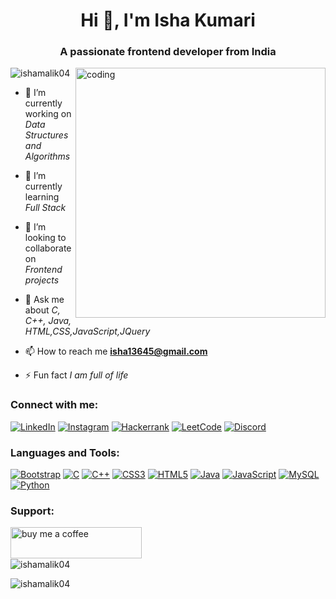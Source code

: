 
<h1 align="center">Hi 👋, I'm Isha Kumari</h1>
<h3 align="center">A passionate frontend developer from India</h3>

<img align="right" alt="coding" width="400" src="https://mir-s3-cdn-cf.behance.net/project_modules/disp/601014116770475.6068beff4640a.gif">

<p align="left"> <img src="https://komarev.com/ghpvc/?username=ishamalik04&label=Profile%20views&color=0e75b6&style=flat" alt="ishamalik04" /> </p>

-   🔭 I’m currently working on *Data Structures and Algorithms*

-   🌱 I’m currently learning *Full Stack*

-   👯 I’m looking to collaborate on *Frontend projects*

-   💬 Ask me about *C, C++, Java, HTML,CSS,JavaScript,JQuery*

-   📫 How to reach me **isha13645@gmail.com**

-   ⚡ Fun fact *I am full of life*

<h3 align="left">Connect with me:</h3>
<p align="left">

[![LinkedIn](https://img.shields.io/badge/LinkedIn-0077B5?style=for-the-badge&logo=linkedin&logoColor=white)](https://www.linkedin.com/in/isha-kumari-a76849212/)
[![Instagram](https://img.shields.io/badge/Instagram-E4405F?style=for-the-badge&logo=instagram&logoColor=white)](https://www.instagram.com/isha.malik04/)
[![Hackerrank](https://img.shields.io/badge/Hackerrank-2EC866?style=for-the-badge&logo=hackerrank&logoColor=white)](https://www.hackerrank.com/isha1345)
[![LeetCode](https://img.shields.io/badge/LeetCode-FFA116?style=for-the-badge&logo=leetcode&logoColor=white)](https://leetcode.com/isha_malik/)
[![Discord](https://img.shields.io/badge/Discord-7289DA?style=for-the-badge&logo=discord&logoColor=white)](https://discord.gg/#2252)

</p>

<h3 align="left">Languages and Tools:</h3>
<p align="left">

[![Bootstrap](https://img.shields.io/badge/Bootstrap-563D7C?style=for-the-badge&logo=bootstrap&logoColor=white)](https://getbootstrap.com/)
[![C](https://img.shields.io/badge/C-00599C?style=for-the-badge&logo=c&logoColor=white)](https://www.cprogramming.com/)
[![C++](https://img.shields.io/badge/C++-00599C?style=for-the-badge&logo=c%2B%2B&logoColor=white)](https://www.w3schools.com/cpp/)
[![CSS3](https://img.shields.io/badge/CSS3-1572B6?style=for-the-badge&logo=css3&logoColor=white)](https://www.w3schools.com/css/)
[![HTML5](https://img.shields.io/badge/HTML5-E34F26?style=for-the-badge&logo=html5&logoColor=white)](https://www.w3.org/html/)
[![Java](https://img.shields.io/badge/Java-ED8B00?style=for-the-badge&logo=java&logoColor=white)](https://www.java.com/)
[![JavaScript](https://img.shields.io/badge/JavaScript-F7DF1E?style=for-the-badge&logo=javascript&logoColor=black)](https://developer.mozilla.org/en-US/docs/Web/JavaScript)
[![MySQL](https://img.shields.io/badge/MySQL-4479A1?style=for-the-badge&logo=mysql&logoColor=white)](https://www.mysql.com/)
[![Python](https://img.shields.io/badge/Python-3776AB?style=for-the-badge&logo=python&logoColor=white)](https://www.python.org/)

</p>

<h3 align="left">Support:</h3>
<p>
    <a href="https://www.buymeacoffee.com/buy me a coffee">
        <img align="left" src="https://cdn.buymeacoffee.com/buttons/v2/default-yellow.png" height="50" width="210" alt="buy me a coffee" />
    </a>
</p>
<br><br><br>

<img  src="https://github-readme-stats.vercel.app/api?username=ishamalik04&show_icons=true&locale=en" alt="ishamalik04" />

<p><img align="center" src="https://github-readme-streak-stats.herokuapp.com/?user=ishamalik04" alt="ishamalik04" /></p>

